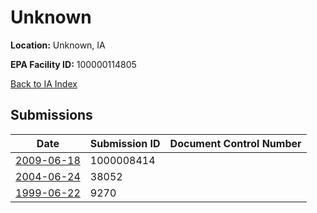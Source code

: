 # Unknown

**Location:** Unknown, IA

**EPA Facility ID:** 100000114805

[Back to IA Index](../../index.md)

## Submissions

| Date | Submission ID | Document Control Number |
|------|--------------|-------------------------|
| [2009-06-18](submissions/1000008414.md) | 1000008414 |  |
| [2004-06-24](submissions/38052.md) | 38052 |  |
| [1999-06-22](submissions/9270.md) | 9270 |  |
